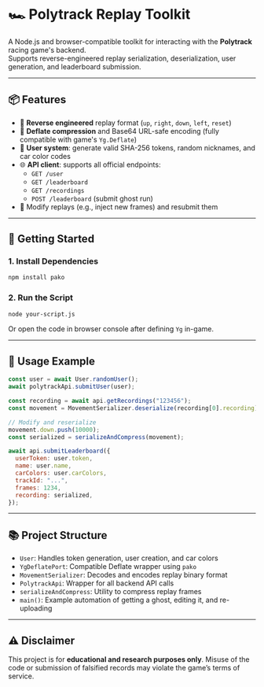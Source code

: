 # 🏎️ Polytrack Replay Toolkit

A Node.js and browser-compatible toolkit for interacting with the **Polytrack** racing game's backend.  
Supports reverse-engineered replay serialization, deserialization, user generation, and leaderboard submission.

---

## 📦 Features

- 🔧 **Reverse engineered** replay format (`up`, `right`, `down`, `left`, `reset`)
- 🧩 **Deflate compression** and Base64 URL-safe encoding (fully compatible with game's `Yg.Deflate`)
- 👤 **User system**: generate valid SHA-256 tokens, random nicknames, and car color codes
- 🌐 **API client**: supports all official endpoints:
  - `GET /user`
  - `GET /leaderboard`
  - `GET /recordings`
  - `POST /leaderboard` (submit ghost run)
- 🔁 Modify replays (e.g., inject new frames) and resubmit them

---

## 🚀 Getting Started

### 1. Install Dependencies

```bash
npm install pako
````

### 2. Run the Script

```bash
node your-script.js
```

Or open the code in browser console after defining `Yg` in-game.

---

## 📄 Usage Example

```js
const user = await User.randomUser();
await polytrackApi.submitUser(user);

const recording = await api.getRecordings("123456");
const movement = MovementSerializer.deserialize(recording[0].recording);

// Modify and reserialize
movement.down.push(10000);
const serialized = serializeAndCompress(movement);

await api.submitLeaderboard({
  userToken: user.token,
  name: user.name,
  carColors: user.carColors,
  trackId: "...",
  frames: 1234,
  recording: serialized,
});
```

---

## 📚 Project Structure

* `User`: Handles token generation, user creation, and car colors
* `YgDeflatePort`: Compatible Deflate wrapper using `pako`
* `MovementSerializer`: Decodes and encodes replay binary format
* `PolytrackApi`: Wrapper for all backend API calls
* `serializeAndCompress`: Utility to compress replay frames
* `main()`: Example automation of getting a ghost, editing it, and re-uploading

---

## ⚠️ Disclaimer

This project is for **educational and research purposes only**.
Misuse of the code or submission of falsified records may violate the game’s terms of service.
